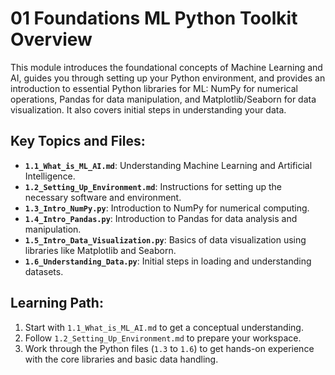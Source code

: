 # 01 Foundations ML Python Toolkit Overview

This module introduces the foundational concepts of Machine Learning and AI, guides you through setting up your Python environment, and provides an introduction to essential Python libraries for ML: NumPy for numerical operations, Pandas for data manipulation, and Matplotlib/Seaborn for data visualization. It also covers initial steps in understanding your data.

## Key Topics and Files:

-   **`1.1_What_is_ML_AI.md`**: Understanding Machine Learning and Artificial Intelligence.
-   **`1.2_Setting_Up_Environment.md`**: Instructions for setting up the necessary software and environment.
-   **`1.3_Intro_NumPy.py`**: Introduction to NumPy for numerical computing.
-   **`1.4_Intro_Pandas.py`**: Introduction to Pandas for data analysis and manipulation.
-   **`1.5_Intro_Data_Visualization.py`**: Basics of data visualization using libraries like Matplotlib and Seaborn.
-   **`1.6_Understanding_Data.py`**: Initial steps in loading and understanding datasets.

## Learning Path:

1.  Start with `1.1_What_is_ML_AI.md` to get a conceptual understanding.
2.  Follow `1.2_Setting_Up_Environment.md` to prepare your workspace.
3.  Work through the Python files (`1.3` to `1.6`) to get hands-on experience with the core libraries and basic data handling.
